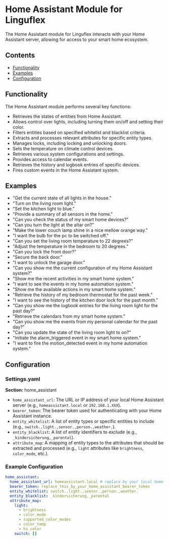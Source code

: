 # Home Assistant Module for Linguflex

The Home Assistant module for Linguflex interacts with your Home Assistant server, allowing for access to your smart home ecosystem.

## Contents

- [Functionality](#functionality)
- [Examples](#examples)
- [Configuration](#configuration)

## Functionality

The Home Assistant module performs several key functions:

- Retrieves the states of entities from Home Assistant.
- Allows control over lights, including turning them on/off and setting their color.
- Filters entities based on specified whitelist and blacklist criteria.
- Extracts and processes relevant attributes for specific entity types.
- Manages locks, including locking and unlocking doors.
- Sets the temperature on climate control devices.
- Retrieves various system configurations and settings.
- Provides access to calendar events.
- Retrieves the history and logbook entries of specific devices.
- Fires custom events in the Home Assistant system.

## Examples

- "Get the current state of all lights in the house."
- "Turn on the living room light."
- "Set the kitchen light to blue."
- "Provide a summary of all sensors in the home."
- "Can you check the status of my smart home devices?"
- "Can you turn the light at the altar on?"
- "Make the lower couch lamp shine in a nice mellow orange way."
- "I want the bulb for the pc to be switched off."
- "Can you set the living room temperature to 22 degrees?"
- "Adjust the temperature in the bedroom to 20 degrees."
- "Can you lock the front door?"
- "Secure the back door."
- "I want to unlock the garage door."
- "Can you show me the current configuration of my Home Assistant system?"
- "Show me the recent activities in my smart home system."
- "I want to see the events in my home automation system."
- "Show me the available actions in my smart home system."
- "Retrieve the history of my bedroom thermostat for the past week."
- "I want to see the history of the kitchen door lock for the past month."
- "Can you show me the logbook entries for the living room light for the past day?"
- "Retrieve the calendars from my smart home system."
- "Can you show me the events from my personal calendar for the past day?"
- "Can you update the state of the living room light to on?"
- "Initiate the alarm_triggered event in my smart home system."
- "I want to fire the motion_detected event in my home automation system."

## Configuration

### Settings.yaml

**Section:** home_assistant

- `home_assistant_url`: The URL or IP address of your local Home Assistant server (e.g., `homeassistant.local` or `192.168.1.XXX`).
- `bearer_token`: The bearer token used for authenticating with your Home Assistant instance.
- `entity_whitelist`: A list of entity types or specific entities to include (e.g., `switch.,light.,sensor.,person.,weather.`).
- `entity_blacklist`: A list of entity identifiers to exclude (e.g., `_kindersicherung,_parental`).
- `attribute_map`: A mapping of entity types to the attributes that should be extracted and processed (e.g., `light` attributes like `brightness`, `color_mode`, etc.).

### Example Configuration

```yaml
home_assistant:
  home_assistant_url: homeassistant.local # replace by your local home assistant server IP (e.g. 192.168.178.XXX)
  bearer_token: replace_this_by_your_home_assistant_bearer_token
  entity_whitelist: switch.,light.,sensor.,person.,weather.
  entity_blacklist: _kindersicherung,_parental
  attribute_map:
    light:
      - brightness
      - color_mode
      - supported_color_modes
      - color_temp
      - hs_color
    switch: []
```
